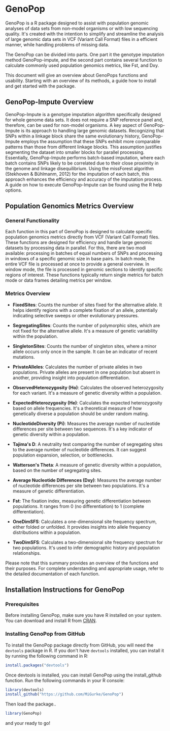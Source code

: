 # GenoPop

GenoPop is a R package designed to assist with population genomic analyses of data sets from non-model organisms or with low sequencing quality. It's created with the intention to simplify and streamline the analysis of large genomic data sets in VCF (Variant Call Format) files in a efficient manner, while handling problems of missing data.

The GenoPop can be divided into parts. One part it the genotype imputation method GenoPop-impute, and the second part contains several function to calculate commonly used population genomics metrics, like Fst, and Dxy.

This document will give an overview about GenoPops functions and usability. Starting with an overview of its methods, a guide how to install and get started with the package.

## GenoPop-Impute Overview

GenoPop-Impute is a genotype imputation algorithm specifically designed for whole genome data sets. It does not require a SNP reference panel and, therefore, can be used for non-model organisms. A key aspect of GenoPop-Impute is its approach to handling large genomic datasets. Recognizing that SNPs within a linkage block share the same evolutionary history, GenoPop-Impute employs the assumption that these SNPs exhibit more comparable patterns than those from different linkage blocks. This assumption justifies segmenting the dataset into smaller blocks for parallel processing. Essentially, GenoPop-Impute performs batch-based imputation, where each batch contains SNPs likely to be correlated due to their close proximity in the genome and linkage disequilibrium. Using the missForest algorithm (Stekhoven & Bühlmanm, 2012) for the imputation of each batch, this approach enhances the efficiency and accuracy of the imputation process. A guide on how to execute GenoPop-Impute can be found using the R help options.

## Population Genomics Metrics Overview

### General Functionality

Each function in this part of GenoPop is designed to calculate specific population genomics metrics directly from VCF (Variant Call Format) files. These functions are designed for efficiency and handle large genomic datasets by processing data in parallel. For this, there are two modi available: processing in batches of equal numbers of SNPs and processing in windows of a specific genomic size in base pairs. In batch mode, the entire VCF file is processed at once to provide a general overview. In window mode, the file is processed in genomic sections to identify specific regions of interest. These functions typically return single metrics for batch mode or data frames detailing metrics per window.

### Metrics Overview

- **FixedSites**: Counts the number of sites fixed for the alternative allele. It helps identify regions with a complete fixation of an allele, potentially indicating selective sweeps or other evolutionary pressures.

- **SegregatingSites**: Counts the number of polymorphic sites, which are not fixed for the alternative allele. It's a measure of genetic variability within the population.

- **SingletonSites**: Counts the number of singleton sites, where a minor allele occurs only once in the sample. It can be an indicator of recent mutations.

- **PrivateAlleles**: Calculates the number of private alleles in two populations. Private alleles are present in one population but absent in another, providing insight into population differentiation.

- **ObservedHeterozygosity (Ho)**: Calculates the observed heterozygosity for each variant. It's a measure of genetic diversity within a population.

- **ExpectedHeterozygosity (He)**: Calculates the expected heterozygosity based on allele frequencies. It's a theoretical measure of how genetically diverse a population should be under random mating.

- **NucleotideDiversity (Pi)**: Measures the average number of nucleotide differences per site between two sequences. It's a key indicator of genetic diversity within a population.

- **Tajima's D**: A neutrality test comparing the number of segregating sites to the average number of nucleotide differences. It can suggest population expansion, selection, or bottlenecks.

- **Watterson's Theta**: A measure of genetic diversity within a population, based on the number of segregating sites.

- **Average Nucleotide Differences (Dxy)**: Measures the average number of nucleotide differences per site between two populations. It's a measure of genetic differentiation.

- **Fst**: The fixation index, measuring genetic differentiation between populations. It ranges from 0 (no differentiation) to 1 (complete differentiation).

- **OneDimSFS**: Calculates a one-dimensional site frequency spectrum, either folded or unfolded. It provides insights into allele frequency distributions within a population.

- **TwoDimSFS**: Calculates a two-dimensional site frequency spectrum for two populations. It's used to infer demographic history and population relationships.

Please note that this summary provides an overview of the functions and  their purposes. For complete understanding and appropriate usage, refer  to the detailed documentation of each function.

## Installation Instructions for GenoPop

### Prerequisites

Before installing GenoPop, make sure you have R installed on your system. You can download and install R from [CRAN](https://cran.r-project.org/).

### Installing GenoPop from GitHub

To install the GenoPop package directly from GitHub, you will need the `devtools` package in R. If you don't have `devtools` installed, you can install it by running the following command in R:

```R
install.packages("devtools")
```

Once devtools is installed, you can install GenoPop using the install_github function. Run the following commands in your R console:

```R
library(devtools)
install_github("https://github.com/MiGurke/GenoPop")
```

Then load the package..

```R
library(GenoPop)
```

and your ready to go!
